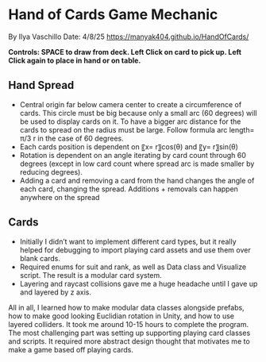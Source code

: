# Hand of Cards Game Mechanic
By Ilya Vaschillo
Date: 4/8/25
https://manyak404.github.io/HandOfCards/

**Controls: 
SPACE to draw from deck. 
Left Click on card to pick up.
Left Click again to place in hand or on table.**

## Hand Spread
- Central origin far below camera center to create a circumference of cards. This circle must be big because only a small arc (60 degrees) will be used to display cards on it. To have a bigger arc distance for the cards to spread on the radius must be large. Follow formula arc length=  π/3 r in the case of 60 degrees.
- Each cards position is dependent on 〖x= r〗⁡cos(θ)  and  〖y= r〗⁡sin(θ) 
- Rotation is dependent on an angle iterating by card count through 60 degrees (except in low card count where spread arc is made smaller by reducing degrees).
- Adding a card and removing a card from the hand changes the angle of each card, changing the spread. Additions + removals can happen anywhere on the spread

## Cards
- Initially I didn’t want to implement different card types, but it really helped for debugging to import playing card assets and use them over blank cards.
- Required enums for suit and rank, as well as Data class and Visualize script. The result is a modular card system.
- Layering and raycast collisions gave me a huge headache until I gave up and layered by z axis.

All in all, I learned how to make modular data classes alongside prefabs, how to make good looking Euclidian rotation in Unity, and how to use layered colliders. It took me around 10-15 hours to complete the program. The most challenging part was setting up supporting playing card classes and scripts. It required more abstract design thought that motivates me to make a game based off playing cards.
